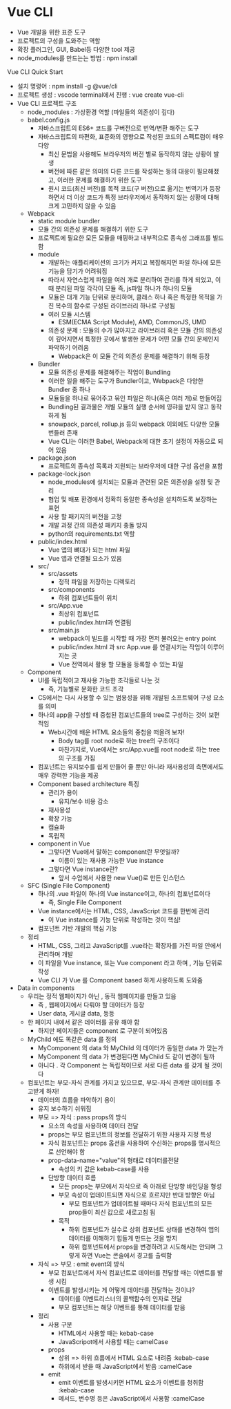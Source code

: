 # Vue CLI

- Vue 개발을 위한 표준 도구
- 프로젝트의 구성을 도와주는 역할
- 확장 플러그인, GUI, Babel등 다양한 tool 제공
- node_modules를 만드는는 방법 : npm install

Vue CLI Quick Start

- 설치 명령어 : npm install -g @vue/cli
- 프로젝트 생성 : vscode terminal에서 진행 : vue create vue-cli
- Vue CLI 프로젝트 구조
  - node_modules : 가상환경 역할 (파일들의 의존성이 깊다)
  - babel.config.js
    - 자바스크립트의 ES6+ 코드를 구버전으로 번역/변환 해주는 도구
    - 자바스크립트의 파편화, 표준화의 영향으로 작성된 코드의 스펙트럼이 매우 다양
      - 최신 문법을 사용해도 브라우저의 버전 별로 동작하지 않는 상황이 발생
      - 버전에 따른 같은 의미의 다른 코드를 작성하는 등의 대응이 필요해졌고, 이러한 문제를 해결하기 위한 도구
      - 원시 코드(최신 버전)를 목적 코드(구 버전)으로 옮기는 번역기가 등장하면서 더 이상 코드가 특정 브라우저에서 동작하지 않는 상황에 대해 크게 고민하지 않을 수 있음
  - Webpack
    - static module bundler
    - 모듈 간의 의존성 문제를 해결하기 위한 도구
    - 프로젝트에 필요한 모든 모듈을 매핑하고 내부적으로 종속성 그래프를 빌드함
    - module
      - 개발하는 애플리케이션의 크기가 커지고 복잡해지면 파일 하나에 모든 기능을 담기가 어려워짐
      - 따라서 자연스럽게 파일을 여러 개로 분리하여 관리를 하게 되었고, 이때 분리된 파일 각각이 모듈 즉, js파일 하나가 하나의 모듈
      - 모듈은 대개 기능 단위로 분리하며, 클래스 하나 혹은 특정한 목적을 가진 복수의 함수로 구성된 라이브러리 하나로 구성됨
      - 여러 모듈 시스템
        - ESM(ECMA Script Module), AMD, CommonJS, UMD
      - 의존성 문제 : 모듈의 수가 많아지고 라이브러리 혹은 모듈 간의 의존성이 깊어지면서 특정한 곳에서 발생한 문제가 어떤 모듈 간의 문제인지 파악하기 어려움
        - Webpack은 이 모듈 간의 의존성 문제를 해결하기 위해 등장
    - Bundler
      - 모듈 의존성 문제를 해결해주는 작업이 Bundling
      - 이러한 일을 해주는 도구가 Bundler이고, Webpack은 다양한 Bundler 중 하나
      - 모듈들을 하나로 묶어주고 묶인 파일은 하나(혹은 여러 개)로 만들어짐
      - Bundling된 결과물은 개별 모듈의 실행 순서에 영햐을 받지 않고 동작하게 됨
      - snowpack, parcel, rollup.js 등의 webpack 이외에도 다양한 모듈 번들러 존재
      - Vue CLI는 이러한 Babel, Webpack에 대한 초기 설정이 자동으로 되어 있음
    - package.json
      - 프로젝트의 종속성 목록과 지원되는 브라우저에 대한 구성 옵션을 포함
    - package-lock.json
      - node_modules에 설치되는 모듈과 관련된 모든 의존성을 설정 및 관리
      - 협업 및 배포 환경에서 정확히 동일한 종속성을 설치하도록 보장하는 표현
      - 사용 할 패키지의 버전을 고정
      - 개발 과정 간의 의존성 패키지 충돌 방지
      - python의 requirements.txt 역할
    - public/index.html
      - Vue 앱의 뼈대가 되는 html 파일
      - Vue 앱과 연결될 요소가 있음
    - src/
      - src/assets
        - 정적 파일을 저장하는 디렉토리
      - src/components
        - 하위 컴포넌트들이 위치
      - src/App.vue
        - 최상위 컴포넌트
        - public/index.html과 연결됨
      - src/main.js
        - webpack이 빌드를 시작할 때 가장 먼저 불러오는 entry point
        - public/index.html 과 src App.vue 를 연결시키는 작업이 이루어지는 곳
        - Vue 전역에서 활용 할 모듈을 등록할 수 있는 파일
  - Component
    - UI를 독립적이고 재사용 가능한 조각들로 나눈 것
      - 즉, 기능별로 분화한 코드 조각
    - CS에서는 다시 사용할 수 있는 범용성을 위해 개발된 소프트웨어 구성 요소를 의미
    - 하나의 app을 구성할 때 중첩된 컴포넌트들의 tree로 구성하는 것이 보편적임
      - Web시간에 배운 HTML 요소들의 중첩을 떠올려 보자!
        - Body tag를 root node로 하는 tree의 구조이다
        - 마찬가지로, Vue에서는 src/App.vue를 root node로 하는 tree의 구조를 가짐
    - 컴포넌트는 유지보수를 쉽게 만들어 줄 뿐만 아니라 재사용성의 측면에서도 매우 강력한 기능을 제공
    - Component based architecture 특징
      - 관리가 용이
        - 유지/보수 비용 감소
      - 재사용성
      - 확장 가능
      - 캡슐화
      - 독립적
    - component in Vue
      - 그렇다면 Vue에서 말하는 component란 무엇일까?
        - 이름이 있는 재사용 가능한 Vue instance
      - 그렇다면 Vue instance란?
        - 앞서 수업에서 사용한 new Vue()로 만든 인스턴스
  - SFC (Single File Component)
    - 하나의 .vue 파일이 하나의 Vue instance이고, 하나의 컴포넌트이다
      - 즉, Single File Component
    - Vue instance에서는 HTML, CSS, JavaScript 코드를 한번에 관리
      - 이 Vue instance를 기능 단위로 작성하는 것이 핵심!
    - 컴포넌트 기반 개발의 핵심 기능
  - 정리
    - HTML, CSS, 그리고 JavaScript를 .vue라는 확장자를 가진 파일 안에서 관리하며 개발
    - 이 파일을 Vue instance, 또는 Vue component 라고 하며 , 기능 단위로 작성
    - Vue CLI 가 Vue 를 Component based 하게 사용하도록 도와줌
- Data in components
  - 우리는 정적 웹페이지가 아닌 , 동적 웹페이지를 만들고 있음
    - 즉 , 웹페이지에서 다뤄야 할 데이터가 등장
    - User data, 게시글 data, 등등
  - 한 페이지 내에서 같은 데이터를 공유 해야 함
    - 하지만 페이지들은 component 로 구분이 되어있음
  - MyChild 에도 똑같은 data 를 정의
    - MyComponent 의 data 와 MyChild 의 데이터가 동일한 data 가 맞는가
    - MyComponent 의 data 가 변경된다면 MyChild 도 같이 변경이 될까
    - 아니다 . 각 Component 는 독립적이므로 서로 다른 data 를 갖게 될 것이다
  - 컴포넌트는 부모-자식 관계를 가지고 있으므로, 부모-자식 관계만 데이터를 주고받게 하자!
    - 데이터의 흐름을 파악하기 용이
    - 유지 보수하기 쉬워짐
    - 부모 => 자식 : pass props의 방식
      - 요소의 속성을 사용하여 데이터 전달
      - props는 부모 컴포넌트의 정보를 전달하기 위한 사용자 지정 특성
      - 자식 컴포넌트는 props 옵션을 사용하여 수신하는 props를 명시적으로 선언해야 함
      - prop-data-name="value"의 형태로 데이터를전달
        - 속성의 키 값은 kebab-case를 사용
      - 단방향 데이터 흐름
        - 모든 props는 부모에서 자식으로 즉 아래로 단방향 바인딩을 형성
        - 부모 속성이 업데이트되면 자식으로 흐르지만 반대 방향은 아님
          - 부모 컴포넌트가 업데이트될 때마다 자식 컴포넌트의 모든prop들이 최신 값으로 새로고침 됨
        - 목적
          - 하위 컴포넌트가 실수로 상위 컴포넌트 상태를 변경하여 앱의 데이터를 이해하기 힘들게 만드는 것을 방지
          - 하위 컴포넌트에서 props을 변경하려고 시도해서는 안되며 그렇게 하면 Vue는 콘솔에서 경고를 출력함
    - 자식 => 부모 : emit event의 방식
      - 부모 컴포넌트에서 자식 컴포넌트로 데이터를 전달할 때는 이벤트를 발생 시킴
      - 이벤트를 발생시키는 게 어떻게 데이터를 전달하는 것이냐?
        - 데이터를 이벤트리스너의 콜백함수의 인자로 전달
        - 부모 컴포넌트는 해당 이벤트를 통해 데이터를 받음
    - 정리
      - 사용 구분
        - HTML에서 사용할 때는 kebab-case
        - JavaScripot에서 사용할 때는 camelCase
      - props
        - 상위 => 하위 흐름에서 HTML 요소로 내려줌 :kebab-case
        - 하위에서 받을 때 JavaScript에서 받음 :camelCase
      - emit
        - emit 이벤트를 발생시키면 HTML 요소가 이벤트를 청취함 :kebab-case
        - 메서드, 변수명 등은 JavaScript에서 사용함 :camelCase